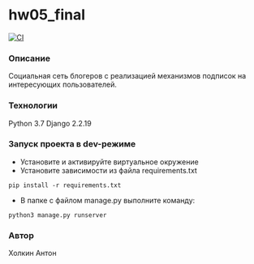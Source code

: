 # hw05_final

[![CI](https://github.com/yandex-praktikum/hw05_final/actions/workflows/python-app.yml/badge.svg?branch=master)](https://github.com/yandex-praktikum/hw05_final/actions/workflows/python-app.yml)

### Описание
Социальная сеть блогеров с реализацией механизмов подписок на интересующих пользователей.
### Технологии
Python 3.7
Django 2.2.19
### Запуск проекта в dev-режиме
- Установите и активируйте виртуальное окружение
- Установите зависимости из файла requirements.txt
``` 
pip install -r requirements.txt 
```
- В папке с файлом manage.py выполните команду:
```
python3 manage.py runserver
```
### Автор
Холкин Антон
